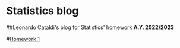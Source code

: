 # Statistics blog

##Leonardo Cataldi's blog for Statistics' homework
**A.Y. 2022/2023**

#[Homework 1](https://leusexmachina.github.io/homework1)